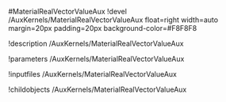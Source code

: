 <!-- MOOSE Object Documentation Stub: Remove this when content is added. -->
#MaterialRealVectorValueAux
!devel /AuxKernels/MaterialRealVectorValueAux float=right width=auto margin=20px padding=20px background-color=#F8F8F8

!description /AuxKernels/MaterialRealVectorValueAux

!parameters /AuxKernels/MaterialRealVectorValueAux

!inputfiles /AuxKernels/MaterialRealVectorValueAux

!childobjects /AuxKernels/MaterialRealVectorValueAux
